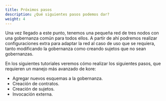 ```yaml
---
title: Próximos pasos
description: ¿Qué siguientes pasos podemos dar?
weight: 4
---
```


Una vez llegado a este punto, tenemos una pequeña red de tres nodos con una gobernanza común para todos ellos. A partir de ahí podremos realizar configuraciones extra para adaptar la red al caso de uso que se requiera, tanto modificando la gobernanza como creando sujetos que no sean gobernanzas.

En los siguientes tutoriales veremos cómo realizar los siguientes pasos, que requieren un manejo más avanzado de kore:

- Agregar nuevos esquemas a la gobernanza.
- Creación de contratos.
- Creación de sujetos.
- Invocación externa.